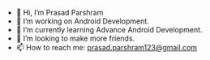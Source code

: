 - 👋 Hi, I’m Prasad Parshram
- 👀 I’m working on Android Development.
- 🌱 I’m currently learning Advance Android Development.
- 💞️ I’m looking to make more friends.
- 📫 How to reach me: prasad.parshram123@gmail.com

<!---
prasad-psp/prasad-psp is a ✨ special ✨ repository because its `README.md` (this file) appears on your GitHub profile.
You can click the Preview link to take a look at your changes.
--->
